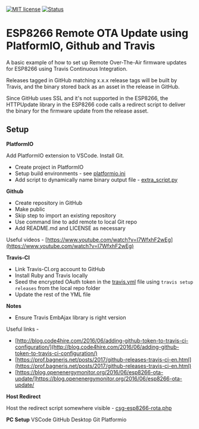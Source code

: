[![MIT license](http://img.shields.io/badge/license-MIT-brightgreen.svg)](http://opensource.org/licenses/MIT) [![Status](http://img.shields.io/travis/csgregg/csg-esp8266-rota/master.svg?style=flat)](https://travis-ci.com/csgregg/csg-esp8266-rota "See test builds")


# ESP8266 Remote OTA Update using PlatformIO, Github and Travis
A basic example of how to set up Remote Over-The-Air firmware updates for ESP8266 using Travis Continuous Integration.

Releases tagged in GitHub matching x.x.x release tags will be built by Travis, and the binary stored back as an asset in the release in GitHub.

Since GitHub uses SSL and it's not supported in the ESP8266, the HTTPUpdate library in the ESP8266 code calls a redirect script to deliver the binary for the firmware update from the release asset. 

## Setup
**PlatformIO**

Add PlatformIO extension to VSCode. Install Git.
 - Create project in PlatformIO
 - Setup build environments - see [platformio.ini](platformio.ini)
 -  Add script to dynamically name binary output file - [extra_script.py](extra_script.py)

**Github**

 - Create repository in GitHub
 - Make public
 - Skip step to import an existing repository
 - Use command line to add remote to local Git repo
 - Add README.md and LICENSE as necessary

Useful videos - [https://www.youtube.com/watch?v=I7WfxhF2wEg](https://www.youtube.com/watch?v=I7WfxhF2wEg)

**Travis-CI**

 - Link Travis-CI.org account to GitHub
 - Install Ruby and Travis locally
 - Seed the encrypted OAuth token in the [travis.yml](.travis.yml) file using `travis setup releases` from the local repo folder
 - Update the rest of the YML file

**Notes**
 - Ensure Travis EmbAjax library is right version 


Useful links -

 - [http://blog.code4hire.com/2016/06/adding-github-token-to-travis-ci-configuration/](http://blog.code4hire.com/2016/06/adding-github-token-to-travis-ci-configuration/)
 - [https://prof.bagneris.net/posts/2017/github-releases-travis-ci-en.html](https://prof.bagneris.net/posts/2017/github-releases-travis-ci-en.html)
 - [https://blog.openenergymonitor.org/2016/06/esp8266-ota-update/]https://blog.openenergymonitor.org/2016/06/esp8266-ota-update/

**Host Redirect**

Host the redirect script somewhere visible - [csg-esp8266-rota.php](server/csg-esp8266-rota.php)


<!--stackedit_data:
eyJoaXN0b3J5IjpbMTcwNzA3Mzc2LC0zODYyNTM3NTIsLTExNT
kwOTc4NTEsMTk4MjU2NjcxOSw3MTQxMjkxOTYsMjgyNjU0OTMy
LDkzNTc4MjM0NiwxMDAwODg2NjQwLC01NjgwODg5MjksLTExNz
UzMTM0NTksLTE2NTE4NTMwXX0=
-->


**PC Setup**
VSCode
GitHub Desktop
Git
Platformio

